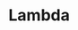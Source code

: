 # Lambda

<!-- BEGINNING OF PRE-COMMIT-TERRAFORM DOCS HOOK -->
<!-- END OF PRE-COMMIT-TERRAFORM DOCS HOOK -->
